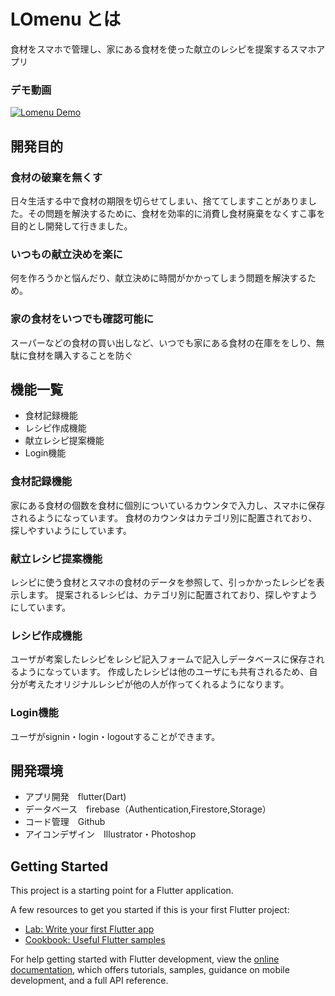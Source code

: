 # LOmenu とは
食材をスマホで管理し、家にある食材を使った献立のレシピを提案するスマホアプリ

### デモ動画
[![Lomenu Demo](https://github-production-user-asset-6210df.s3.amazonaws.com/103909922/246010855-751d504a-2fa5-4983-8a0c-9b1c257a865b.png)](https://youtu.be/NBHPX35-V9Y)

## 開発目的
### 食材の破棄を無くす 
 日々生活する中で食材の期限を切らせてしまい、捨ててしますことがありました。その問題を解決するために、食材を効率的に消費し食材廃棄をなくすこ事を目的とし開発して行きました。

### いつもの献立決めを楽に 
 何を作ろうかと悩んだり、献立決めに時間がかかってしまう問題を解決するため。
### 家の食材をいつでも確認可能に
 スーパーなどの食材の買い出しなど、いつでも家にある食材の在庫ををしり、無駄に食材を購入することを防ぐ


## 機能一覧
- 食材記録機能
- レシピ作成機能
- 献立レシピ提案機能
- Login機能

### 食材記録機能
家にある食材の個数を食材に個別についているカウンタで入力し、スマホに保存されるようになっています。
食材のカウンタはカテゴリ別に配置されており、探しやすいようにしています。

### 献立レシピ提案機能
レシピに使う食材とスマホの食材のデータを参照して、引っかかったレシピを表示します。
提案されるレシピは、カテゴリ別に配置されており、探しやすようにしています。

### レシピ作成機能
ユーザが考案したレシピをレシピ記入フォームで記入しデータベースに保存されるようになっています。
作成したレシピは他のユーザにも共有されるため、自分が考えたオリジナルレシピが他の人が作ってくれるようになります。

### Login機能
ユーザがsignin・login・logoutすることができます。


## 開発環境
- アプリ開発　flutter(Dart)
- データベース　firebase（Authentication,Firestore,Storage）
- コード管理　Github
- アイコンデザイン　Illustrator・Photoshop


## Getting Started

This project is a starting point for a Flutter application.

A few resources to get you started if this is your first Flutter project:

- [Lab: Write your first Flutter app](https://docs.flutter.dev/get-started/codelab)
- [Cookbook: Useful Flutter samples](https://docs.flutter.dev/cookbook)

For help getting started with Flutter development, view the
[online documentation](https://docs.flutter.dev/), which offers tutorials,
samples, guidance on mobile development, and a full API reference.
